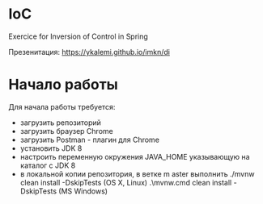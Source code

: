 ﻿# IoC
Exercice for Inversion of Control in Spring

Презенитация: https://ykalemi.github.io/imkn/di

# Начало работы

Для начала работы требуется:

* загрузить репозиторий
* загрузить браузер Chrome
* загрузить Postman - плагин для Chrome
* установить JDK 8
* настроить переменную окружения JAVA_HOME указывающую на каталог с JDK 8
* в локальной копии репозитория, в ветке m aster выполнить ./mvnw clean install -DskipTests (OS X, Linux) .\mvnw.cmd clean install -DskipTests (MS Windows)
